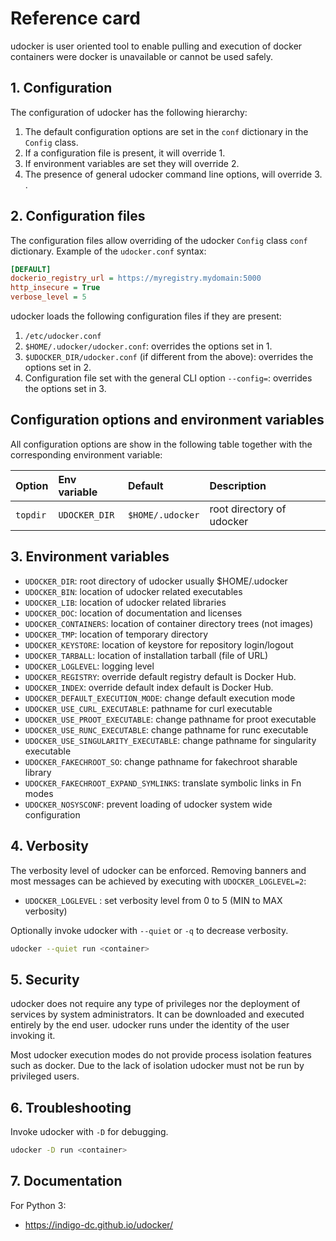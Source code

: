 # Reference card

udocker is user oriented tool to enable pulling and execution of docker
containers were docker is unavailable or cannot be used safely.

## 1. Configuration

The configuration of udocker has the following hierarchy:

1. The default configuration options are set in the `conf` dictionary in the `Config` class.
2. If a configuration file is present, it will override 1.
3. If environment variables are set they will override 2.
4. The presence of general udocker command line options, will override 3. .

## 2. Configuration files

The configuration files allow overriding of the udocker `Config` class
`conf` dictionary. Example of the `udocker.conf` syntax:

```ini
[DEFAULT]
dockerio_registry_url = https://myregistry.mydomain:5000
http_insecure = True
verbose_level = 5
```

udocker loads the following configuration files if they are present:

1. `/etc/udocker.conf`
2. `$HOME/.udocker/udocker.conf`: overrides the options set in 1.
3. `$UDOCKER_DIR/udocker.conf` (if different from the above): overrides the options set in 2.
4. Configuration file set with the general CLI option `--config=`: overrides the options set in 3.

## Configuration options and environment variables

All configuration options are show in the following table together with the corresponding
environment variable:

| Option | Env variable   | Default | Description
|:-------|:---------------|:--------|:-----------
| `topdir` | `UDOCKER_DIR` | `$HOME/.udocker` | root directory of udocker

## 3. Environment variables

* `UDOCKER_DIR`: root directory of udocker usually $HOME/.udocker
* `UDOCKER_BIN`: location of udocker related executables
* `UDOCKER_LIB`: location of udocker related libraries
* `UDOCKER_DOC`: location of documentation and licenses
* `UDOCKER_CONTAINERS`: location of container directory trees (not images)
* `UDOCKER_TMP`: location of temporary directory
* `UDOCKER_KEYSTORE`: location of keystore for repository login/logout
* `UDOCKER_TARBALL`: location of installation tarball (file of URL)
* `UDOCKER_LOGLEVEL`: logging level
* `UDOCKER_REGISTRY`: override default registry default is Docker Hub.
* `UDOCKER_INDEX`: override default index default is Docker Hub.
* `UDOCKER_DEFAULT_EXECUTION_MODE`: change default execution mode
* `UDOCKER_USE_CURL_EXECUTABLE`: pathname for curl executable
* `UDOCKER_USE_PROOT_EXECUTABLE`: change pathname for proot executable
* `UDOCKER_USE_RUNC_EXECUTABLE`: change pathname for runc executable
* `UDOCKER_USE_SINGULARITY_EXECUTABLE`: change pathname for singularity executable
* `UDOCKER_FAKECHROOT_SO`: change pathname for fakechroot sharable library
* `UDOCKER_FAKECHROOT_EXPAND_SYMLINKS`: translate symbolic links in Fn modes
* `UDOCKER_NOSYSCONF`: prevent loading of udocker system wide configuration

## 4. Verbosity

The verbosity level of udocker can be enforced. Removing banners and most
messages can be achieved by executing with `UDOCKER_LOGLEVEL=2`:

* `UDOCKER_LOGLEVEL` : set verbosity level from 0 to 5 (MIN to MAX verbosity)

Optionally invoke udocker with `--quiet` or `-q` to decrease verbosity.

```bash
udocker --quiet run <container>
```

## 5. Security

udocker does not require any type of privileges nor the deployment of
services by system administrators. It can be downloaded and executed
entirely by the end user. udocker runs under the identity of the user
invoking it.

Most udocker execution modes do not provide process isolation features
such as docker. Due to the lack of isolation udocker must not be run
by privileged users.

## 6. Troubleshooting

Invoke udocker with `-D` for debugging.

```bash
udocker -D run <container>
```

## 7. Documentation

For Python 3:

* <https://indigo-dc.github.io/udocker/>
